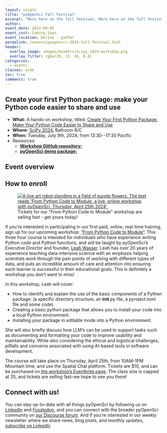 ```yaml
---
layout: single
title: "pyOpenSci Fall Festival"
excerpt: "More here on the fall festival. More here on the fall festival. More here on the fall festival. More here on the fall festival. More here on the fall festival. "
author:
event_date: 2024-09-05
event_cost: Coming Soon
event_location: Online - gather
permalink: /events/pyopensci-2024-fall-festival.html
header:
  overlay_image: images/headers/scipy-2024-workshop.png
  overlay_filter: rgba(20, 13, 36, 0.8)
categories:
  - events
classes: wide
toc: true
comments: true
---
```


## Create your first Python package: make your Python code easier to share and use

* **What:** A hands-on workshop, titled: [Create Your First Python Package: Make Your Python Code Easier to Share and Use](https://cfp.scipy.org/2024/talk/QT9GBY/)
* **Where:** [SciPy 2024](https://www.scipy2024.scipy.org/), Ballroom B/C
* **When:** Tuesday, July 9th, 2024, from 13:30--17:30 Pacific
* Resources:
  *  [**Workshop GitHub repository:**](https://github.com/pyOpenSci/code-to-module-workshop/)
  *  [**pyOpenSci demo package:**](https://github.com/pyOpenSci/pyosPackage)

## Event overview

## How to enroll
<figure>
    <a href="/images/blog/2024/april/pyos-code-to-mod.png">
    <img src="/images/blog/2024/april/pyos-code-to-mod.png" style="max-width:100%" alt="A line art robot standing in a field of purple flowers. The text reads 'From Python Code to Module, a live, online workshop with pyOpenSci, Thursday, April 25th 2024'.">
    </a>
    <figcaption>
      Tickets for our "From Python Code to Module" workshop are selling fast - get yours today!
    </figcaption>
</figure>

If you’re interested in participating in our first paid, online, real-time training, sign up for our upcoming workshop: [“From Python Code to Module”](https://www.eventbrite.com/e/879586546037?aff=oddtdtcreator). This three hour course is intended for individuals who have experience writing Python code and Python functions, and will be taught by pyOpenSci’s Executive Director and founder, [Leah Wasser](https://github.com/lwasser). Leah has over 20 years of experience teaching data-intensive science with an emphasis helping scientists work through the pain points of working with different types of data, and puts an incredible amount of care and attention into ensuring each learner is successful in their educational goals. This is definitely a workshop you don’t want to miss!

In this workshop, Leah will cover:

- How to identify and explain the use of the basic components of a Python package: (a specific directory structure, an __init__.py file, a pyroject.toml file and some code).
- Creating a basic python package that allows you to install your code into a local Python environment.
- Installing your package in editable mode into a Python environment.

She will also briefly discuss how LLM’s can be used to support tasks such as documenting and formatting your code to improve usability and maintainability. While also considering the ethical and logistical challenges, pitfalls and concerns associated with using AI-based tools in software development.

The course will take place on Thursday, April 25th, from 10AM–1PM Mountain time, and use the Spatial Chat platform. Tickets are $10, and can be purchased on [the workshop’s Eventbrite page](https://www.eventbrite.com/e/from-python-code-to-module-tickets-879586546037?aff=oddtdtcreator). The class size is capped at 35, and tickets are selling fast–we hope to see you there!

## Connect with us!
You can stay up-to-date with all things pyOpenSci by following us on [LinkedIn](https://www.linkedin.com/company/pyopensci) and [Fosstodon](https://fosstodon.org/@pyOpenSci), and you can connect with the broader pyOpenSci community on [our Discourse forum](https://pyopensci.discourse.group/). And if you’re interested in our weekly newsletter where we share news, blog posts, and monthly updates, [subscribe on LinkedIn](https://www.linkedin.com/newsletters/pyopensci-newsletter-7179551305344933888!)
